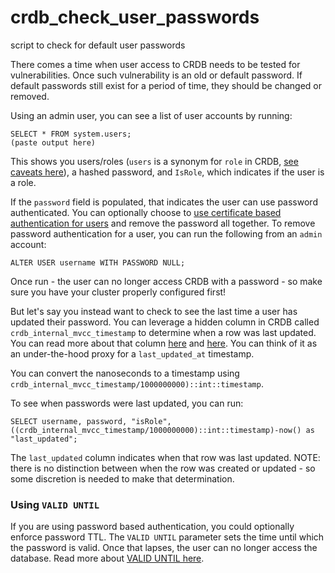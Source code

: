 # crdb_check_user_passwords
script to check for default user passwords

There comes a time when user access to CRDB needs to be tested for vulnerabilities.  Once such vulnerability is an old or default password.  If default passwords still exist for a period of time, they should be changed or removed.  

Using an admin user, you can see a list of user accounts by running:
```
SELECT * FROM system.users;
(paste output here)
```

This shows you users/roles (`users` is a synonym for `role` in CRDB, [see caveats here](https://www.cockroachlabs.com/docs/stable/create-role.html)), a hashed password, and `IsRole`, which indicates if the user is a role. 

If the `password` field is populated, that indicates the user can use password authenticated.  You can optionally choose to [use certificate based authentication for users](https://www.cockroachlabs.com/docs/stable/authentication.html#client-authentication) and remove the password all together.  To remove password authentication for a user, you can run the following from an `admin` account:
```
ALTER USER username WITH PASSWORD NULL;
```

Once run - the user can no longer access CRDB with a password - so make sure you have your cluster properly configured first!  

But let's say you instead want to check to see the last time a user has updated their password.  You can leverage a hidden column in CRDB called `crdb_internal_mvcc_timestamp` to determine when a row was last updated.  You can read more about that column [here](https://www.cockroachlabs.com/docs/releases/v20.2.0-alpha.3.html) and [here](https://github.com/cockroachdb/cockroach/pull/51494).  You can think of it as an under-the-hood proxy for a `last_updated_at` timestamp.  

You can convert the nanoseconds to a timestamp using `crdb_internal_mvcc_timestamp/1000000000)::int::timestamp`.

To see when passwords were last updated, you can run:
```
SELECT username, password, "isRole", ((crdb_internal_mvcc_timestamp/1000000000)::int::timestamp)-now() as "last_updated";
```

The `last_updated` column indicates when that row was last updated.  NOTE: there is no distinction between when the row was created or updated - so some discretion is needed to make that determination.  

### Using `VALID UNTIL`
If you are using password based authentication, you could optionally enforce password TTL.  The `VALID UNTIL` parameter sets the time until which the password is valid.  Once that lapses, the user can no longer access the database.  Read more about [VALID UNTIL here](https://www.cockroachlabs.com/docs/stable/create-user.html#parameters).




